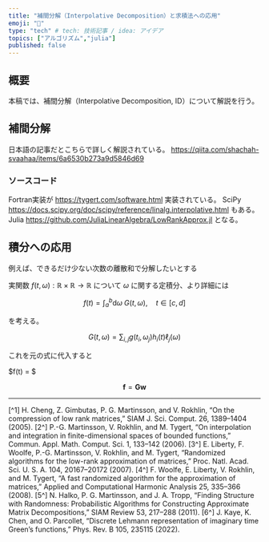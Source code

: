 ```yaml
---
title: "補間分解（Interpolative Decomposition）と求積法への応用"
emoji: "🍡"
type: "tech" # tech: 技術記事 / idea: アイデア
topics: ["アルゴリズム","julia"]
published: false
---
```


## 概要

本稿では、補間分解（Interpolative Decomposition, ID）について解説を行う。


## 補間分解

日本語の記事だとこちらで詳しく解説されている。
https://qiita.com/shachah-svaahaa/items/6a6530b273a9d5846d69


### ソースコード

Fortran実装が
https://tygert.com/software.html
実装されている。
SciPy
https://docs.scipy.org/doc/scipy/reference/linalg.interpolative.html
もある。
Julia
https://github.com/JuliaLinearAlgebra/LowRankApprox.jl
となる。


## 積分への応用

例えば、できるだけ少ない次数の離散和で分解したいとする

実関数 $f(t,\omega): \mathbb{R}\times\mathbb{R}\rightarrow \mathbb{R}$ について $\omega$ に関する定積分、より詳細には

$$
f(t) = \int_a^b \mathrm{d}\omega\; G(t,\omega),\quad t \in [c,d]
$$

を考える。

$$
G(t,\omega) = \sum_{i,j} g(t_i,\omega_j) h_i(t) \ell_j(\omega)
$$

これを元の式に代入すると

$f(t) = $

$$
\mathbf{f} = \mathbf{G}\mathbf{w}
$$

---

[^1] H. Cheng, Z. Gimbutas, P. G. Martinsson, and V. Rokhlin, “On the compression of low rank matrices,” SIAM J. Sci. Comput. 26, 1389–1404 (2005).
[2^] P.-G. Martinsson, V. Rokhlin, and M. Tygert, “On interpolation and integration in finite-dimensional spaces of bounded functions,” Commun. Appl. Math. Comput. Sci. 1, 133–142 (2006).
[3^] E. Liberty, F. Woolfe, P.-G. Martinsson, V. Rokhlin, and M. Tygert, “Randomized algorithms for the low-rank approximation of matrices,” Proc. Natl. Acad. Sci. U. S. A. 104, 20167–20172 (2007).
[4^] F. Woolfe, E. Liberty, V. Rokhlin, and M. Tygert, “A fast randomized algorithm for the approximation of matrices,” Applied and Computational Harmonic Analysis 25, 335–366 (2008).
[5^] N. Halko, P. G. Martinsson, and J. A. Tropp, “Finding Structure with Randomness: Probabilistic Algorithms for Constructing Approximate Matrix Decompositions,” SIAM Review 53, 217–288 (2011).
[6^] J. Kaye, K. Chen, and O. Parcollet, “Discrete Lehmann representation of imaginary time Green’s functions,” Phys. Rev. B 105, 235115 (2022).


